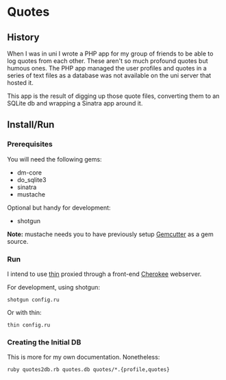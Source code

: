 Quotes
======

History
-------

When I was in uni I wrote a PHP app for my group of friends to be able to log quotes from each other. These aren't so much profound quotes but humous ones. The PHP app managed the user profiles and quotes in a series of text files as a database was not available on the uni server that hosted it.

This app is the result of digging up those quote files, converting them to an SQLite db and wrapping a Sinatra app around it.

Install/Run
-----------

### Prerequisites ###

You will need the following gems:

* dm-core
* do_sqlite3
* sinatra
* mustache

Optional but handy for development:

* shotgun

__Note:__ mustache needs you to have previously setup [Gemcutter](http://gemcutter.org/) as a gem source.

### Run ###

I intend to use [thin](http://code.macournoyer.com/thin/) proxied through a front-end
[Cherokee](http://www.cherokee-project.com/) webserver.

For development, using shotgun:

    shotgun config.ru

Or with thin:

    thin config.ru

### Creating the Initial DB ###

This is more for my own documentation. Nonetheless:

    ruby quotes2db.rb quotes.db quotes/*.{profile,quotes}